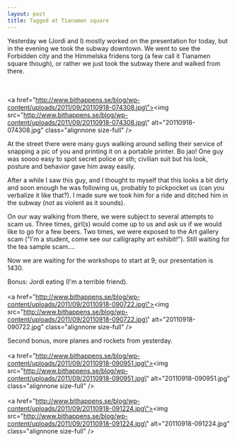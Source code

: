```yaml
---
layout: post
title: Tagged at Tianamen square
---
```


Yesterday we (Jordi and I) mostly worked on the presentation for today, but in the evening we took the subway downtown. We went to see the Forbidden city and the Himmelska fridens torg (a few call it Tianamen square though), or rather we just took the subway there and walked from there.

<br /><br /><a href=\"http://www.bithappens.se/blog/wp-content/uploads/2011/09/20110918-074308.jpg\"><img src=\"http://www.bithappens.se/blog/wp-content/uploads/2011/09/20110918-074308.jpg\" alt=\"20110918-074308.jpg\" class=\"alignnone size-full\" /></a>

At the street there were many guys walking around selling their service of snapping a pic of you and printing it on a portable printer. Bo jao! One guy was soooo easy to spot secret police or sth; civilian suit but his look, posture and behavior gave him away easily. 

After a while I saw this guy, and I thought to myself that this looks a bit dirty and soon enough he was following us, probably to pickpocket us (can you verbalize it like that?). I made sure we took him for a ride and ditched him in the subway (not as violent as it sounds).

On our way walking from there, we were subject to several attempts to scam us. Three times, girl(s) would come up to us and ask us if we would like to go for a few beers. Two times, we were exposed to the Art gallery scam (\"I\'m a student, come see our calligraphy art exhibit!\"). Still waiting for the tea sample scam....

Now we are waiting for the workshops to start at 9; our presentation is 1430.

Bonus: Jordi eating (I\'m a terrible friend).
 <br /><br /><a href=\"http://www.bithappens.se/blog/wp-content/uploads/2011/09/20110918-090722.jpg\"><img src=\"http://www.bithappens.se/blog/wp-content/uploads/2011/09/20110918-090722.jpg\" alt=\"20110918-090722.jpg\" class=\"alignnone size-full\" /></a>


Second bonus, more planes and rockets from yesterday.
<br /><br /><a href=\"http://www.bithappens.se/blog/wp-content/uploads/2011/09/20110918-090951.jpg\"><img src=\"http://www.bithappens.se/blog/wp-content/uploads/2011/09/20110918-090951.jpg\" alt=\"20110918-090951.jpg\" class=\"alignnone size-full\" /></a><br /><br /><a href=\"http://www.bithappens.se/blog/wp-content/uploads/2011/09/20110918-091224.jpg\"><img src=\"http://www.bithappens.se/blog/wp-content/uploads/2011/09/20110918-091224.jpg\" alt=\"20110918-091224.jpg\" class=\"alignnone size-full\" /></a>